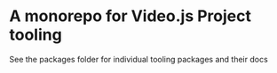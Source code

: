 # A monorepo for Video.js Project tooling
See the packages folder for individual tooling packages and their docs
